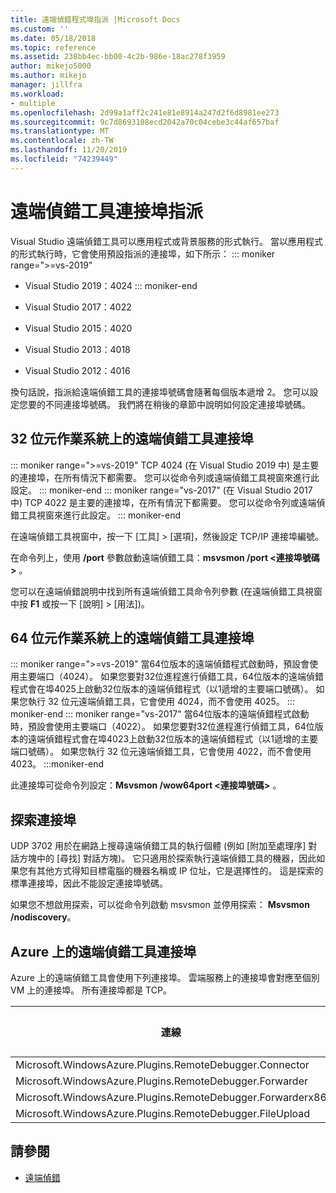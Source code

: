```yaml
---
title: 遠端偵錯程式埠指派 |Microsoft Docs
ms.custom: ''
ms.date: 05/18/2018
ms.topic: reference
ms.assetid: 238bb4ec-bb00-4c2b-986e-18ac278f3959
author: mikejo5000
ms.author: mikejo
manager: jillfra
ms.workload:
- multiple
ms.openlocfilehash: 2d99a1aff2c241e81e8914a247d2f6d8981ee273
ms.sourcegitcommit: 9c7d8693108ecd2042a70c04cebe3c44af657baf
ms.translationtype: MT
ms.contentlocale: zh-TW
ms.lasthandoff: 11/20/2019
ms.locfileid: "74239449"
---
```

# <a name="remote-debugger-port-assignments"></a>遠端偵錯工具連接埠指派
Visual Studio 遠端偵錯工具可以應用程式或背景服務的形式執行。 當以應用程式的形式執行時，它會使用預設指派的連接埠，如下所示：
::: moniker range=">=vs-2019"
- Visual Studio 2019：4024
::: moniker-end
- Visual Studio 2017：4022

- Visual Studio 2015：4020

- Visual Studio 2013：4018

- Visual Studio 2012：4016

換句話說，指派給遠端偵錯工具的連接埠號碼會隨著每個版本遞增 2。 您可以設定您要的不同連接埠號碼。 我們將在稍後的章節中說明如何設定連接埠號碼。

## <a name="the-remote-debugger-port-on-32-bit-operating-systems"></a>32 位元作業系統上的遠端偵錯工具連接埠

::: moniker range=">=vs-2019"
 TCP 4024 (在 Visual Studio 2019 中) 是主要的連接埠，在所有情況下都需要。 您可以從命令列或遠端偵錯工具視窗來進行此設定。
::: moniker-end
::: moniker range="vs-2017"
 (在 Visual Studio 2017 中) TCP 4022 是主要的連接埠，在所有情況下都需要。 您可以從命令列或遠端偵錯工具視窗來進行此設定。
::: moniker-end

 在遠端偵錯工具視窗中，按一下 [工具] > [選項]，然後設定 TCP/IP 連接埠編號。

 在命令列上，使用 **/port** 參數啟動遠端偵錯工具：**msvsmon /port \<連接埠號碼>** 。

 您可以在遠端偵錯說明中找到所有遠端偵錯工具命令列參數 (在遠端偵錯工具視窗中按 **F1** 或按一下 [說明] > [用法])。

## <a name="the-remote-debugger-port-on-64-bit-operating-systems"></a>64 位元作業系統上的遠端偵錯工具連接埠
::: moniker range=">=vs-2019"
 當64位版本的遠端偵錯程式啟動時，預設會使用主要端口（4024）。  如果您要對32位進程進行偵錯工具，64位版本的遠端偵錯程式會在埠4025上啟動32位版本的遠端偵錯程式（以1遞增的主要端口號碼）。 如果您執行 32 位元遠端偵錯工具，它會使用 4024，而不會使用 4025。
::: moniker-end
::: moniker range="vs-2017"
 當64位版本的遠端偵錯程式啟動時，預設會使用主要端口（4022）。  如果您要對32位進程進行偵錯工具，64位版本的遠端偵錯程式會在埠4023上啟動32位版本的遠端偵錯程式（以1遞增的主要端口號碼）。 如果您執行 32 位元遠端偵錯工具，它會使用 4022，而不會使用 4023。
:::moniker-end

 此連接埠可從命令列設定：**Msvsmon /wow64port \<連接埠號碼>** 。

## <a name="the-discovery-port"></a>探索連接埠
 UDP 3702 用於在網路上搜尋遠端偵錯工具的執行個體 (例如 [附加至處理序] 對話方塊中的 [尋找] 對話方塊)。 它只適用於探索執行遠端偵錯工具的機器，因此如果您有其他方式得知目標電腦的機器名稱或 IP 位址，它是選擇性的。 這是探索的標準連接埠，因此不能設定連接埠號碼。

 如果您不想啟用探索，可以從命令列啟動 msvsmon 並停用探索：  **Msvsmon /nodiscovery**。

## <a name="remote-debugger-ports-on-azure"></a>Azure 上的遠端偵錯工具連接埠
 Azure 上的遠端偵錯工具會使用下列連接埠。 雲端服務上的連接埠會對應至個別 VM 上的連接埠。 所有連接埠都是 TCP。

|連線|雲端服務上的連接埠|VM 上的連接埠|
|-|-|-|
|Microsoft.WindowsAzure.Plugins.RemoteDebugger.Connector|30400|30398|
|Microsoft.WindowsAzure.Plugins.RemoteDebugger.Forwarder|31400|31398|
|Microsoft.WindowsAzure.Plugins.RemoteDebugger.Forwarderx86|31401|31399|
|Microsoft.WindowsAzure.Plugins.RemoteDebugger.FileUpload|32400|32398|

## <a name="see-also"></a>請參閱
- [遠端偵錯](../debugger/remote-debugging.md)
